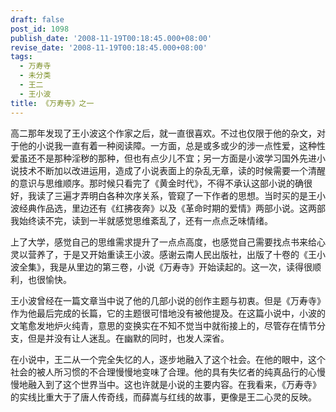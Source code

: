 ```yaml
---
draft: false
post_id: 1098
publish_date: '2008-11-19T00:18:45.000+08:00'
revise_date: '2008-11-19T00:18:45.000+08:00'
tags:
  - 万寿寺
  - 未分类
  - 王二
  - 王小波
title: 《万寿寺》之一
---
```


高二那年发现了王小波这个作家之后，就一直很喜欢。不过也仅限于他的杂文，对于他的小说我一直有着一种阅读障。一方面，总是或多或少的涉一点性爱，这种性爱虽还不是那种淫秽的那种，但也有点少儿不宜；另一方面是小波学习国外先进小说技术不断加以改进运用，造成了小说表面上的杂乱无章，读的时候需要一个清醒的意识与思维顺序。那时候只看完了《黄金时代》，不得不承认这部小说的确很好，我读了三遍才弄明白各种次序关系，管窥了一下作者的思想。当时买的是王小波经典作品选，里边还有《红拂夜奔》以及《革命时期的爱情》两部小说。这两部我始终读不完，读到一半就感觉思维紊乱了，还有一点点乏味情绪。

上了大学，感觉自己的思维需求提升了一点点高度，也感觉自己需要找点书来给心灵以营养了，于是又开始重读王小波。感谢云南人民出版社，出版了十卷的《王小波全集》，我是从里边的第三卷，小说《万寿寺》开始读起的。这一次，读得很顺利，也很愉快。

王小波曾经在一篇文章当中说了他的几部小说的创作主题与初衷。但是《万寿寺》作为他最后完成的长篇，它的主题很可惜地没有被他提及。在这篇小说中，小波的文笔愈发地炉火纯青，意思的变换实在不知不觉当中就衔接上的，尽管存在情节分支，但是并没有让人迷乱。在幽默的同时，也发人深省。

在小说中，王二从一个完全失忆的人，逐步地融入了这个社会。在他的眼中，这个社会的被人所习惯的不合理慢慢地变味了合理。他的具有失忆者的纯真品行的心慢慢地融入到了这个世界当中。这也许就是小说的主要内容。在我看来，《万寿寺》的实线比重大于了唐人传奇线，而薛嵩与红线的故事，更像是王二心灵的反映。
